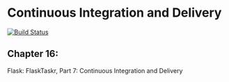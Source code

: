 # Continuous Integration and Delivery

[![Build Status](https://travis-ci.org/Pampipampupampa/Flask-Taskr7.svg?branch=master)](https://travis-ci.org/Pampipampupampa/Flask-Taskr7)

## Chapter 16:
Flask: FlaskTaskr, Part 7: Continuous Integration and Delivery

